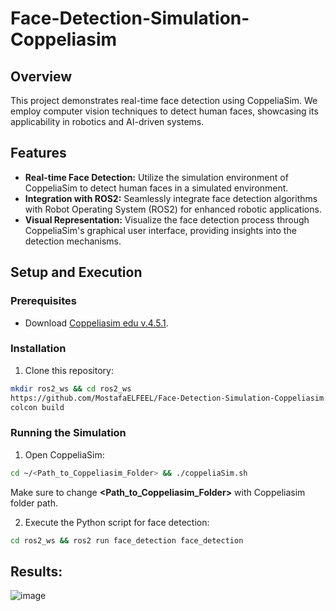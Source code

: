# Face-Detection-Simulation-Coppeliasim

## Overview

This project demonstrates real-time face detection using CoppeliaSim. We employ computer vision techniques to detect human faces, showcasing its applicability in robotics and AI-driven systems.

## Features

- **Real-time Face Detection:** Utilize the simulation environment of CoppeliaSim to detect human faces in a simulated environment.
- **Integration with ROS2:** Seamlessly integrate face detection algorithms with Robot Operating System (ROS2) for enhanced robotic applications.
- **Visual Representation:** Visualize the face detection process through CoppeliaSim's graphical user interface, providing insights into the detection mechanisms.

## Setup and Execution

### Prerequisites

- Download [Coppeliasim edu v.4.5.1](https://www.coppeliarobotics.com/files/V4_5_1_rev4/CoppeliaSim_Edu_V4_5_1_rev4_Ubuntu22_04.tar.xz).

### Installation
1. Clone this repository:
```bash
mkdir ros2_ws && cd ros2_ws
https://github.com/MostafaELFEEL/Face-Detection-Simulation-Coppeliasim.git
colcon build
```

### Running the Simulation

1. Open CoppeliaSim:
```bash
cd ~/<Path_to_Coppeliasim_Folder> && ./coppeliaSim.sh
```
Make sure to change **<Path_to_Coppeliasim_Folder>** with Coppeliasim folder path.

2. Execute the Python script for face detection:

```bash
cd ros2_ws && ros2 run face_detection face_detection
```

## Results:

![image](https://github.com/MostafaELFEEL/Face-Detection-Simulation-Coppeliasim/assets/106331831/0a4e287a-362b-4202-828c-537a7febc472)


